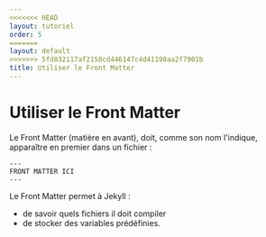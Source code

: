 ```yaml
---
<<<<<<< HEAD
layout: tutoriel
order: 5
=======
layout: default
>>>>>>> 5fd832117af2158cd446147c4d41198aa2f7901b
title: Utiliser le Front Matter
---
```

# Utiliser le Front Matter
Le Front Matter (matière en avant), doit, comme son nom l'indique, apparaître en premier dans un fichier : 
``` 
---
FRONT MATTER ICI
--- 
```
Le Front Matter permet à Jekyll :
- de savoir quels fichiers il doit compiler
- de stocker des variables prédéfinies.
